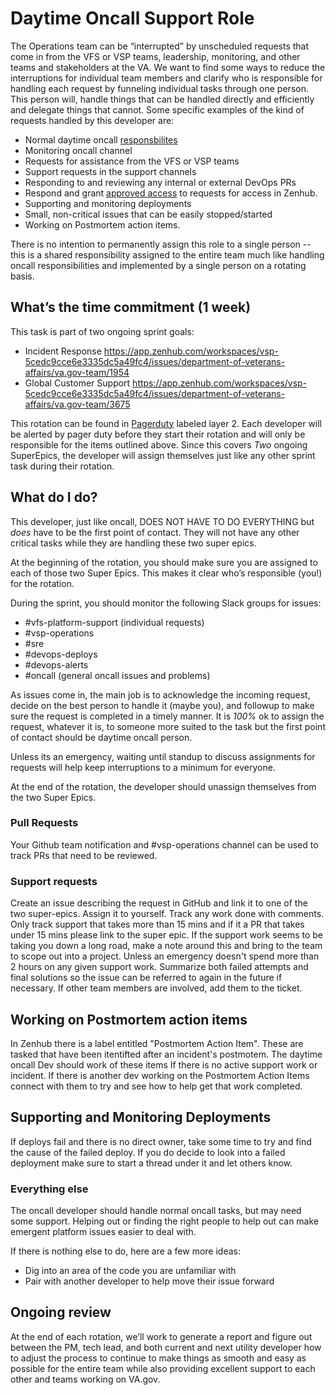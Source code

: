 # Daytime Oncall Support Role

The Operations team can be “interrupted” by unscheduled requests that come in from the VFS or VSP teams, leadership, monitoring, and other teams and stakeholders at the VA. We want to find some ways to reduce the interruptions for individual team members and clarify who is responsible for handling each request by funneling individual tasks through one person. This person will, handle things that can be handled directly and efficiently and delegate things that cannot. Some specific examples of the kind of requests handled by this developer are:

* Normal daytime oncall [responsbilites](https://github.com/department-of-veterans-affairs/va.gov-team-sensitive/tree/master/OnCall) 
* Monitoring oncall channel
* Requests for assistance from the VFS or VSP teams
* Support requests in the support channels
* Responding to and reviewing any internal or external DevOps PRs
* Respond and grant [approved access](https://github.com/department-of-veterans-affairs/devops/blob/master/docs/operations/Internal_Onboarding_Instructions.md) to requests for access in Zenhub.
* Supporting and monitoring deployments
* Small, non-critical issues that can be easily stopped/started
* Working on Postmortem action items.


There is no intention to permanently assign this role to a single person -- this is a shared responsibility assigned to the entire team much like handling oncall responsibilities and implemented by a single person on a rotating basis.

## What’s the time commitment (1 week)

This task is part of two ongoing sprint goals:

* Incident Response https://app.zenhub.com/workspaces/vsp-5cedc9cce6e3335dc5a49fc4/issues/department-of-veterans-affairs/va.gov-team/1954
* Global Customer Support https://app.zenhub.com/workspaces/vsp-5cedc9cce6e3335dc5a49fc4/issues/department-of-veterans-affairs/va.gov-team/3675

This rotation can be found in [Pagerduty](https://dsva.pagerduty.com/schedules#PGIEA8Q) labeled layer 2. Each developer will be alerted by pager duty before they start their rotation and will only be responsible for the items outlined above. Since this covers *Two* ongoing SuperEpics, the developer will assign themselves just like any other sprint task during their rotation.

## What do I do?

This developer, just like oncall, DOES NOT HAVE TO DO EVERYTHING but _does_ have to be the first point of contact. They will not have any other critical tasks while they are handling these two super epics.

At the beginning of the rotation, you should make sure you are assigned to each of those two Super Epics. This makes it clear who’s responsible (you!) for the rotation. 

During the sprint, you should monitor the following Slack groups for issues:
* #vfs-platform-support (individual requests)
* #vsp-operations 
* #sre
* #devops-deploys 
* #devops-alerts
* #oncall (general oncall issues and problems)

As issues come in, the main job is to acknowledge the incoming request, decide on the best person to handle it (maybe you), and followup to make sure the request is completed in a timely manner. It is *100%* ok to assign the request, whatever it is, to someone more suited to the task but the first point of contact should be daytime oncall person. 

Unless its an emergency, waiting until standup to discuss assignments for requests will help keep interruptions to a minimum for everyone.

At the end of the rotation, the developer should unassign themselves from the two Super Epics.

### Pull Requests

Your Github team notification and #vsp-operations channel can be used to track PRs that need to be reviewed. 

### Support requests

Create an issue describing the request in GitHub and link it to one of the two super-epics. Assign it to yourself. Track any work done with comments. Only track support that takes more than 15 mins and if it a PR that takes under 15 mins please link to the super epic. If the support work seems to be taking you down a long road, make a note around this and bring to the team to scope out into a project. Unless an emergency doesn't spend more than 2 hours on any given support work. Summarize both failed attempts and final solutions so the issue can be referred to again in the future if necessary. If other team members are involved, add them to the ticket.

## Working on Postmortem action items
In Zenhub there is a label entitled "Postmortem Action Item". These are tasked that have been itentifted after an incident's postmotem. The daytime oncall Dev should work of these items If there is no active support work or incident. If there is another dev working on the Postmortem Action Items connect with them to try and see how to help get that work completed. 

## Supporting and Monitoring Deployments
If deploys fail and there is no direct owner, take some time to try and find the cause of the failed deploy. If you do decide to look into a failed deployment make sure to start a thread under it and let others know. 

### Everything else

The oncall developer should handle normal oncall tasks, but may need some support. Helping out or finding the right people to help out can make emergent platform issues easier to deal with.

If there is nothing else to do, here are a few more ideas:

* Dig into an area of the code you are unfamiliar with
* Pair with another developer to help move their issue forward

## Ongoing review

At the end of each rotation, we’ll work to generate a report and figure out between the PM, tech lead, and both current and next utility developer how to adjust the process to continue to make things as smooth and easy as possible for the entire team while also providing excellent support to each other and teams working on VA.gov.
